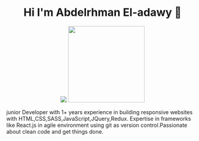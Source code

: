 <h1 align="center">Hi I'm Abdelrhman El-adawy 👋</h1>
<p align="center">
    <a href="https://www.linkedin.com/in/abdelrhman-el-adawy-280658179"><img src="https://img.shields.io/badge/linkedin-%230177B5?style=flat&logo=linkedin&logoColor=white"/></a>
        <a href="https://www.linkedin.com/in/abdelrhman-el-adawy-280658179"><img src="https://upload.wikimedia.org/wikipedia/commons/9/9a/CodePen_logo.png"style="width:200px"/></a>

  </p>
junior Developer with 1+ years experience in building responsive websites with HTML,CSS,SASS,JavaScript,JQuery,Redux. Expertise in frameworks like React.js in agile environment using git as version control.Passionate about clean code and get things done.
